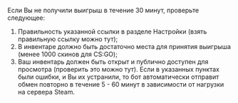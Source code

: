 Если Вы не получили выигрыш в течение 30 минут, проверьте следующее:
1.	Правильность указанной ссылки в разделе Настройки (взять правильную ссылку можно тут);
2.	В инвентаре должно быть достаточно места для принятия выигрыша (менее 1000 скинов для CS:GO);
3.	Ваш инвентарь должен быть открыт и публично доступен для просмотра (проверить это можно тут).
Если в указанных пунктах были ошибки, и Вы их устранили, то бот автоматически отправит обмен повторно в течение 5 - 60 минут в зависимости от нагрузки на сервера Steam.